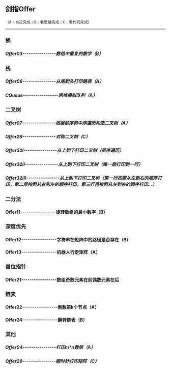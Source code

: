 ## 剑指Offer
``
（A：自己完成；B：看思路完成；C：看代码完成）
``
***
### 桶
##### Offer03----------------数组中重复的数字（B）
### 栈
##### Offer06----------------从尾到头打印链表（A）
##### CQueue-----------------两栈模拟队列（A）
### 二叉树
##### Offer07----------------根据前序和中序遍历构造二叉树（A）
##### Offer28----------------对称二叉树（C）
##### Offer32I----------------从上到下打印二叉树（层序遍历）
##### Offer32II----------------从上到下打印二叉树（每一层打印到一行）
##### Offer32III----------------从上到下打印二叉树（第一行按照从左到右的顺序打印，第二层按照从右到左的顺序打印，第三行再按照从左到右的顺序打印...）
### 二分法
#### Offer11-----------------旋转数组的最小数字（B）
### 深度优先
#### Offer12-----------------字符串在矩阵中的路径是否存在（B）
#### Offer13-----------------机器人行走矩阵（A）
### 首位指针
#### Offer21-----------------数组奇数元素在前偶数元素在后
### 链表
#### Offer22-----------------倒数第k个节点（A）
#### Offer24-----------------翻转链表（B）
### 其他
##### Offer04----------------打印m*n数组（A）
##### Offer29----------------顺时针打印矩阵（C）

